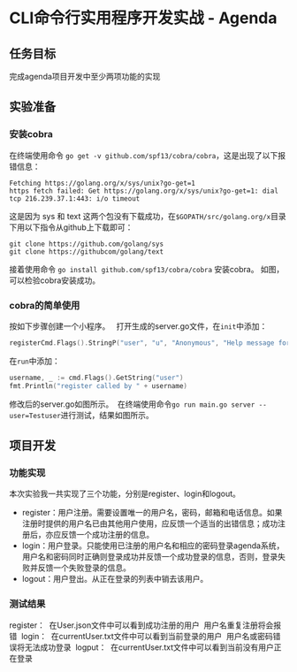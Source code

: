 # CLI命令行实用程序开发实战 - Agenda
## 任务目标
完成agenda项目开发中至少两项功能的实现
## 实验准备
### 安装cobra
在终端使用命令 `go get -v github.com/spf13/cobra/cobra`，这是出现了以下报错信息：
```
Fetching https://golang.org/x/sys/unix?go-get=1
https fetch failed: Get https://golang.org/x/sys/unix?go-get=1: dial tcp 216.239.37.1:443: i/o timeout
```
这是因为 sys 和 text 这两个包没有下载成功，在`$GOPATH/src/golang.org/x`目录下用以下指令从github上下载即可：
```
git clone https://github.com/golang/sys
git clone https://githubcom/golang/text
```
接着使用命令 `go install github.com/spf13/cobra/cobra` 安装cobra。
如图，可以检验cobra安装成功。
![]()
### cobra的简单使用
按如下步骤创建一个小程序。
![]()
![]()
打开生成的server.go文件，在`init`中添加：
```go
registerCmd.Flags().StringP("user", "u", "Anonymous", "Help message for username")
```
在`run`中添加：
```go
username, _ := cmd.Flags().GetString("user")
fmt.Println("register called by " + username)
```
修改后的server.go如图所示。
![]()
在终端使用命令`go run main.go server --user=Testuser`进行测试，结果如图所示。
![]()

## 项目开发
### 功能实现
本次实验我一共实现了三个功能，分别是register、login和logout。
* register：用户注册。需要设置唯一的用户名，密码，邮箱和电话信息。如果注册时提供的用户名已由其他用户使用，应反馈一个适当的出错信息；成功注册后，亦应反馈一个成功注册的信息。
* login：用户登录。只能使用已注册的用户名和相应的密码登录agenda系统，用户名和密码同时正确则登录成功并反馈一个成功登录的信息，否则，登录失败并反馈一个失败登录的信息。
* logout：用户登出。从正在登录的列表中销去该用户。
### 测试结果
register：
![]()
在User.json文件中可以看到成功注册的用户
![]()
用户名重复注册将会报错
![]()
login：
![]()
在currentUser.txt文件中可以看到当前登录的用户
![]()
用户名或密码错误将无法成功登录
![]()
logput：
![]()
在currentUser.txt文件中可以看到当前没有用户正在登录
![]()

